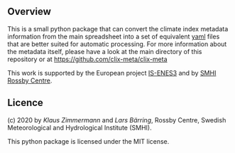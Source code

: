 ## Overview ##

This is a small python package that can convert the climate index metadata
information from the main spreadsheet into a set of equivalent
[yaml](https://yaml.org/) files that are better suited for automatic
processing. For more information about the metadata itself, please have a look
at the main directory of this repository or at
https://github.com/clix-meta/clix-meta


This work is supported by the European project [IS-ENES3](https://is.enes.org/)
and by [SMHI Rossby Centre](https://www.smhi.se/en/research/research-departments/climate-research-rossby-centre2-552).


## Licence ##

(c) 2020 by *Klaus Zimmermann* and *Lars Bärring*, Rossby
Centre, Swedish Meteorological and Hydrological Institute (SMHI).

This python package is licensed under the MIT license.
